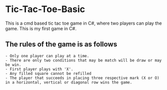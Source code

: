 # Tic-Tac-Toe-Basic
This is a cmd based tic tac toe game in C#, where two players can play the game. This is my first game in C#.
## The rules of the game is as follows
```
- Only one player can play at a time. 
- There are only two conditions that may be match will be draw or may be win. 
- First player plays with 'X'.
- Any filled square cannot be refilled
- The player that succeeds in placing three respective mark (X or O) in a horizontal, vertical or diagonal row wins the game.
```

